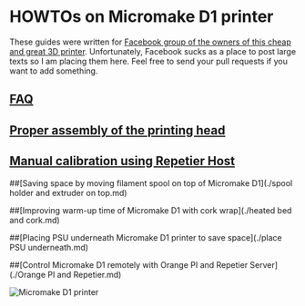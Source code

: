 # HOWTOs on Micromake D1 printer

These guides were written for [Facebook group of the owners of this cheap and great 3D printer](https://www.facebook.com/groups/173676226330714/). Unfortunately, Facebook sucks as a place to post large texts so I am placing them here. Feel free to send your pull requests if you want to add something.

## [FAQ](./FAQ.md)

## [Proper assembly of the printing head](./printhead.md)

## [Manual calibration using Repetier Host](./calibrating.md)

##[Saving space by moving filament spool on top of Micromake D1](./spool holder and extruder on top.md)

##[Improving warm-up time of Micromake D1 with cork wrap](./heated bed and cork.md)

##[Placing PSU underneath Micromake D1 printer to save space](./place PSU underneath.md)

##[Control Micromake D1 remotely with Orange PI and Repetier Server](./Orange PI and Repetier.md)

![Micromake D1 printer](https://ae01.alicdn.com/kf/HTB1UT4WJVXXXXcyXFXXq6xXFXXXY/2016-Micromake-3D-Printer-Pulley-Version-Linear-Guide-DIY-Kit-Kossel-Delta-Auto-Leveling-Large-Printing.jpg)

